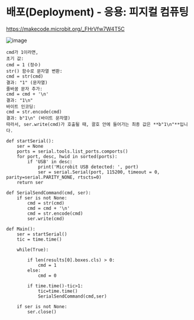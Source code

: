 # 배포(Deployment) - 응용: 피지컬 컴퓨팅

https://makecode.microbit.org/_FHrVfw7W4T5C

![image](https://github.com/user-attachments/assets/2de7154a-a11c-49a7-8b5b-c40dad0e9957)

```
cmd가 1이라면, 
초기 값:
cmd = 1 (정수)
str() 함수로 문자열 변환:
cmd = str(cmd)
결과: "1" (문자열)
줄바꿈 문자 추가:
cmd = cmd + '\n'
결과: "1\n"
바이트 인코딩:
cmd = str.encode(cmd)
결과: b"1\n" (바이트 문자열)
따라서, ser.write(cmd)가 호출될 때, 괄호 안에 들어가는 최종 값은 **b"1\n"**입니다.
```

```
def startSerial():
    ser = None
    ports = serial.tools.list_ports.comports()
    for port, desc, hwid in sorted(ports):
        if 'USB' in desc:
            print('Microbit USB detected: ', port)
            ser = serial.Serial(port, 115200, timeout = 0, parity=serial.PARITY_NONE, rtscts=0)
    return ser

def SerialSendCommand(cmd, ser):
    if ser is not None:
        cmd = str(cmd)
        cmd = cmd + '\n'
        cmd = str.encode(cmd)
        ser.write(cmd)

def Main():
    ser = startSerial()
    tic = time.time()

    while(True):

        if len(results[0].boxes.cls) > 0:
            cmd = 1
        else:
            cmd = 0

        if time.time()-tic>1:
            tic=time.time()
            SerialSendCommand(cmd,ser)

    if ser is not None:
        ser.close()
 
```
